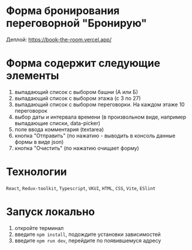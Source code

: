 # Форма бронирования переговорной "Бронирую"

Деплой: https://book-the-room.vercel.app/

# Форма содержит следующие элементы
1. выпадающий список с выбором башни (А или Б)
2. выпадающий список с выбором этажа (с 3 по 27)
3. выпадающий список с выбором переговорки. На каждом этаже 10 переговорок
4. выбор даты и интервала времени (в произвольном виде, например выпадающие списки, data-picker)
5. поле ввода комментария (textarea)
6. кнопка "Отправить" (по нажатию - выводить в консоль данные формы в виде json)
7. кнопка "Очистить" (по нажатию очищает форму)

# Технологии
`React`, `Redux-toolkit`, `Typescript`, `VKUI`, `HTML`, `CSS`, `Vite`, `ESlint`

# Запуск локально
1. откройте терминал
2. введите `npm install`, подождите установки зависимостей
3. введите `npm run dev`, перейдите по появившемуся адресу
